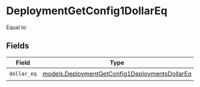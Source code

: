 # DeploymentGetConfig1DollarEq

Equal to


## Fields

| Field                                                                                                  | Type                                                                                                   | Required                                                                                               | Description                                                                                            |
| ------------------------------------------------------------------------------------------------------ | ------------------------------------------------------------------------------------------------------ | ------------------------------------------------------------------------------------------------------ | ------------------------------------------------------------------------------------------------------ |
| `dollar_eq`                                                                                            | [models.DeploymentGetConfig1DeploymentsDollarEq](../models/deploymentgetconfig1deploymentsdollareq.md) | :heavy_check_mark:                                                                                     | N/A                                                                                                    |